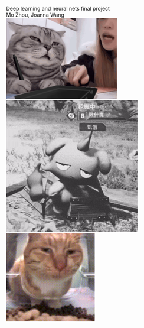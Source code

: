 Deep learning and neural nets final project  
Mo Zhou, Joanna Wang  
<img src="pic/IMG_0855.GIF">
<img src="pic/IMG_3997.GIF">
<img src="pic/IMG_4081.GIF">